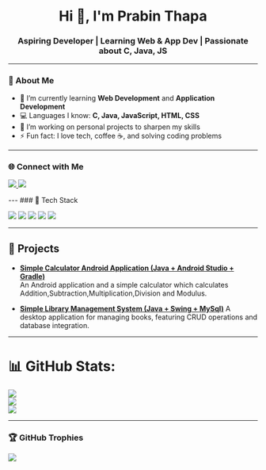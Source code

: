 <h1 align="center">Hi 👋, I'm Prabin Thapa</h1>
<h3 align="center">Aspiring Developer | Learning Web & App Dev | Passionate about C, Java, JS</h3> 

---

### 🧠 About Me
- 🌱 I’m currently learning **Web Development** and **Application Development** 
- 💻 Languages I know: **C, Java, JavaScript, HTML, CSS** 
- 🔭 I’m working on personal projects to sharpen my skills 
- ⚡ Fun fact: I love tech, coffee ☕, and solving coding problems

---   
### 🌐 Connect with Me
<p align="left"> 
  <a href="https://www.facebook.com/share/18sbxsq29n/" target="_blank">
    <img src="https://img.shields.io/badge/FaceBook-0077B5?style=for-the-badge&logo=facebook&logoColor=white"/>
  </a>
  
  <a href="prth_bca2080@lict.edu.np">
    <img src="https://img.shields.io/badge/Gmail-D14836?style=for-the-badge&logo=gmail&logoColor=white"/>
  </a>
</p>
---
### 🚀 Tech Stack
<p align="left">
  <img src="https://img.shields.io/badge/C-00599C?style=for-the-badge&logo=c&logoColor=white"/>
  <img src="https://img.shields.io/badge/Java-ED8B00?style=for-the-badge&logo=java&logoColor=white"/>
  <img src="https://img.shields.io/badge/JavaScript-F7DF1E?style=for-the-badge&logo=javascript&logoColor=black"/>
  <img src="https://img.shields.io/badge/HTML5-E34F26?style=for-the-badge&logo=html5&logoColor=white"/>
  <img src="https://img.shields.io/badge/CSS3-1572B6?style=for-the-badge&logo=css3&logoColor=white"/>
</p>

---

## 🚀 Projects

- **[Simple Calculator Android  Application (Java + Android Studio + Gradle)](https://github.com/Prabinthapadev21/Calculator_App)**  
  An Android application and a simple calculator which calculates Addition,Subtraction,Multiplication,Division and Modulus.

- **[Simple Library Management System (Java + Swing + MySql)](https://github.com/Prabinthapadev21/Java_Exam_Oriented_Questions/tree/main/LMS)**
A desktop application for managing books, featuring CRUD operations and database integration.
---

# 📊 GitHub Stats:
![](https://github-readme-stats.vercel.app/api?username=Prabinthapadev21&theme=holi&hide_border=false&include_all_commits=false&count_private=false)<br/>
![](https://nirzak-streak-stats.vercel.app/?user=Prabinthapadev21&theme=holi&hide_border=false)<br/>
![](https://github-readme-stats.vercel.app/api/top-langs/?username=Prabinthapadev21&theme=holi&hide_border=false&include_all_commits=false&count_private=false&layout=compact)
 
---
### 🏆 GitHub Trophies
![](https://github-profile-trophy.vercel.app/?username=Prabinthapadev21&theme=radical&no-frame=false&no-bg=true&margin-w=4)

